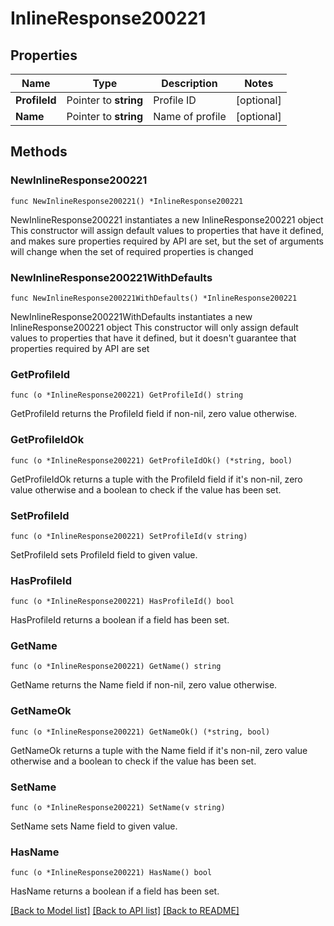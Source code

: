 # InlineResponse200221

## Properties

Name | Type | Description | Notes
------------ | ------------- | ------------- | -------------
**ProfileId** | Pointer to **string** | Profile ID | [optional] 
**Name** | Pointer to **string** | Name of profile | [optional] 

## Methods

### NewInlineResponse200221

`func NewInlineResponse200221() *InlineResponse200221`

NewInlineResponse200221 instantiates a new InlineResponse200221 object
This constructor will assign default values to properties that have it defined,
and makes sure properties required by API are set, but the set of arguments
will change when the set of required properties is changed

### NewInlineResponse200221WithDefaults

`func NewInlineResponse200221WithDefaults() *InlineResponse200221`

NewInlineResponse200221WithDefaults instantiates a new InlineResponse200221 object
This constructor will only assign default values to properties that have it defined,
but it doesn't guarantee that properties required by API are set

### GetProfileId

`func (o *InlineResponse200221) GetProfileId() string`

GetProfileId returns the ProfileId field if non-nil, zero value otherwise.

### GetProfileIdOk

`func (o *InlineResponse200221) GetProfileIdOk() (*string, bool)`

GetProfileIdOk returns a tuple with the ProfileId field if it's non-nil, zero value otherwise
and a boolean to check if the value has been set.

### SetProfileId

`func (o *InlineResponse200221) SetProfileId(v string)`

SetProfileId sets ProfileId field to given value.

### HasProfileId

`func (o *InlineResponse200221) HasProfileId() bool`

HasProfileId returns a boolean if a field has been set.

### GetName

`func (o *InlineResponse200221) GetName() string`

GetName returns the Name field if non-nil, zero value otherwise.

### GetNameOk

`func (o *InlineResponse200221) GetNameOk() (*string, bool)`

GetNameOk returns a tuple with the Name field if it's non-nil, zero value otherwise
and a boolean to check if the value has been set.

### SetName

`func (o *InlineResponse200221) SetName(v string)`

SetName sets Name field to given value.

### HasName

`func (o *InlineResponse200221) HasName() bool`

HasName returns a boolean if a field has been set.


[[Back to Model list]](../README.md#documentation-for-models) [[Back to API list]](../README.md#documentation-for-api-endpoints) [[Back to README]](../README.md)


